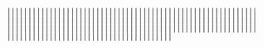 | <!-- Enlace de aacosa34 --> | | |
| <!-- Enlace de A C A --> | | |
| <!-- Enlace de queperezzza --> | | |
| <!-- Enlace de C C S --> | | |
| <!-- Enlace de C V C --> | | |
| <!-- Enlace de C L F J --> | | |
| <!-- Enlace de F T M --> | | |
| <!-- Enlace de F V J A --> | | |
| <!-- Enlace de F D L R R P --> | | |
| <!-- Enlace de F J --> | | |
| <!-- Enlace de F A D --> | | |
| <!-- Enlace de JGallardo96 --> | | |
| <!-- Enlace de fjgallardo00 --> | | |
| <!-- Enlace de G R A --> | | |
| <!-- Enlace de H G J M --> | | |
| <!-- Enlace de H M M P --> | | |
| <!-- Enlace de J P S --> | | |
| <!-- Enlace de manujurado1 --> | | |
| <!-- Enlace de L A J C --> | | |
| <!-- Enlace de L C A --> | | |
| <!-- Enlace de M A J J --> | | |
| <!-- Enlace de M P G --> | | |
| <!-- Enlace de PedroMarting --> | | |
| <!-- Enlace de M D D --> | | |
| <!-- Enlace de M R E --> | | |
| <!-- Enlace de M S A --> | | |
| <!-- Enlace de M S D L L --> | | |
| <!-- Enlace de alias9981 --> | | |
| <!-- Enlace de dmonjasm --> | | |
| <!-- Enlace de Santi_m15 --> | | |
| <!-- Enlace de M P I --> | | |
| <!-- Enlace de PabloMP --> | | |
| <!-- Enlace de M G A --> | | |
| <!-- Enlace de delightfulagony --> | | |
| <!-- Enlace de M C P --> | | |
| <!-- Enlace de P J A J --> | | |
| <!-- Enlace de P R O E --> | | |
| <!-- Enlace de P R D --> | | |
| <!-- Enlace de JM_Ramirez --> | | |
| <!-- Enlace de carolinaramosb --> | | |
| <!-- Enlace de R L S --> | | |
| <!-- Enlace de crdelapuente --> | | |
| <!-- Enlace de R G F J --> | | |
| <!-- Enlace de R M M --> | | |
| <!-- Enlace de S0lracS --> | | |
| <!-- Enlace de S M A R --> | | |
| <!-- Enlace de T F M --> | | |
| <!-- Enlace de T R --> | | |
| <!-- Enlace de T Z I --> | | |
| <!-- Enlace de T F L --> | | |
| <!-- Enlace de manuxsech --> | | |
| <!-- Enlace de joseantonio2001 --> | | |
| <!-- Enlace de V O M --> | | |
| <!-- Enlace de Z X S --> | | |
